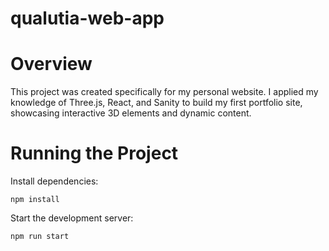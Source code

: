 qualutia-web-app
======================

# Overview
This project was created specifically for my personal website. I applied my knowledge of Three.js, React, and Sanity to build my first portfolio site, showcasing interactive 3D elements and dynamic content.

# Running the Project
Install dependencies:
```
npm install
```

Start the development server:
```
npm run start
```

